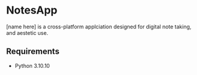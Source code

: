 # NotesApp
[name here] is a cross-platform applciation designed for digital note taking, and aestetic use. 

## Requirements
* Python 3.10.10

## 
